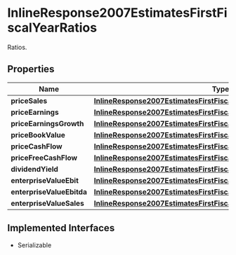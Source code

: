 

# InlineResponse2007EstimatesFirstFiscalYearRatios

Ratios.

## Properties

Name | Type | Description | Notes
------------ | ------------- | ------------- | -------------
**priceSales** | [**InlineResponse2007EstimatesFirstFiscalYearRatiosPriceSales**](InlineResponse2007EstimatesFirstFiscalYearRatiosPriceSales.md) |  |  [optional]
**priceEarnings** | [**InlineResponse2007EstimatesFirstFiscalYearRatiosPriceEarnings**](InlineResponse2007EstimatesFirstFiscalYearRatiosPriceEarnings.md) |  |  [optional]
**priceEarningsGrowth** | [**InlineResponse2007EstimatesFirstFiscalYearRatiosPriceEarningsGrowth**](InlineResponse2007EstimatesFirstFiscalYearRatiosPriceEarningsGrowth.md) |  |  [optional]
**priceBookValue** | [**InlineResponse2007EstimatesFirstFiscalYearRatiosPriceBookValue**](InlineResponse2007EstimatesFirstFiscalYearRatiosPriceBookValue.md) |  |  [optional]
**priceCashFlow** | [**InlineResponse2007EstimatesFirstFiscalYearRatiosPriceCashFlow**](InlineResponse2007EstimatesFirstFiscalYearRatiosPriceCashFlow.md) |  |  [optional]
**priceFreeCashFlow** | [**InlineResponse2007EstimatesFirstFiscalYearRatiosPriceFreeCashFlow**](InlineResponse2007EstimatesFirstFiscalYearRatiosPriceFreeCashFlow.md) |  |  [optional]
**dividendYield** | [**InlineResponse2007EstimatesFirstFiscalYearRatiosDividendYield**](InlineResponse2007EstimatesFirstFiscalYearRatiosDividendYield.md) |  |  [optional]
**enterpriseValueEbit** | [**InlineResponse2007EstimatesFirstFiscalYearRatiosEnterpriseValueEbit**](InlineResponse2007EstimatesFirstFiscalYearRatiosEnterpriseValueEbit.md) |  |  [optional]
**enterpriseValueEbitda** | [**InlineResponse2007EstimatesFirstFiscalYearRatiosEnterpriseValueEbitda**](InlineResponse2007EstimatesFirstFiscalYearRatiosEnterpriseValueEbitda.md) |  |  [optional]
**enterpriseValueSales** | [**InlineResponse2007EstimatesFirstFiscalYearRatiosEnterpriseValueSales**](InlineResponse2007EstimatesFirstFiscalYearRatiosEnterpriseValueSales.md) |  |  [optional]


## Implemented Interfaces

* Serializable


